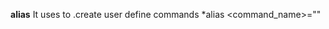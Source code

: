 **alias**
It uses to .create user define commands
*alias <command_name>="<List of command to be excuted>"
